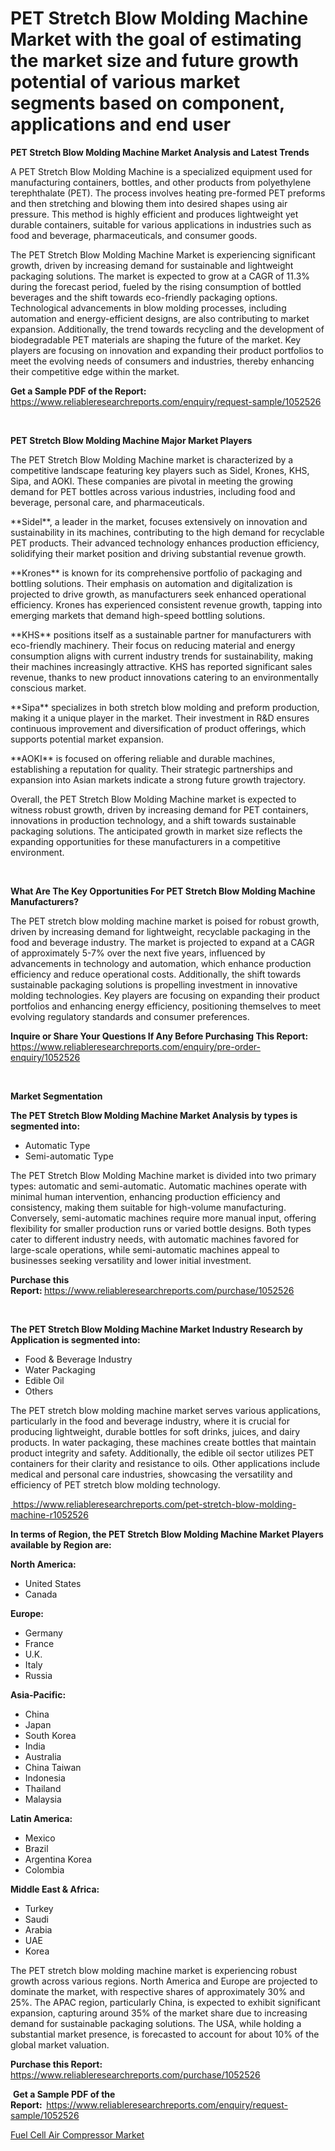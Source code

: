 <p><h1>PET Stretch Blow Molding Machine Market with the goal of estimating the market size and future growth potential of various market segments based on component, applications and end user</h1></p><p><strong>PET Stretch Blow Molding Machine Market Analysis and Latest Trends</strong></p>
<p><p>A PET Stretch Blow Molding Machine is a specialized equipment used for manufacturing containers, bottles, and other products from polyethylene terephthalate (PET). The process involves heating pre-formed PET preforms and then stretching and blowing them into desired shapes using air pressure. This method is highly efficient and produces lightweight yet durable containers, suitable for various applications in industries such as food and beverage, pharmaceuticals, and consumer goods.</p><p>The PET Stretch Blow Molding Machine Market is experiencing significant growth, driven by increasing demand for sustainable and lightweight packaging solutions. The market is expected to grow at a CAGR of 11.3% during the forecast period, fueled by the rising consumption of bottled beverages and the shift towards eco-friendly packaging options. Technological advancements in blow molding processes, including automation and energy-efficient designs, are also contributing to market expansion. Additionally, the trend towards recycling and the development of biodegradable PET materials are shaping the future of the market. Key players are focusing on innovation and expanding their product portfolios to meet the evolving needs of consumers and industries, thereby enhancing their competitive edge within the market.</p></p>
<p><strong>Get a Sample PDF of the Report:&nbsp;</strong> <a href="https://www.reliableresearchreports.com/enquiry/request-sample/1052526?utm_campaign=3034&utm_medium=2&utm_source=Github&utm_content=ia&utm_term=08042025&utm_id=pet-stretch-blow-molding-machine">https://www.reliableresearchreports.com/enquiry/request-sample/1052526</a></p>
<p>&nbsp;</p>
<p><strong>PET Stretch Blow Molding Machine Major Market Players</strong></p>
<p><p>The PET Stretch Blow Molding Machine market is characterized by a competitive landscape featuring key players such as Sidel, Krones, KHS, Sipa, and AOKI. These companies are pivotal in meeting the growing demand for PET bottles across various industries, including food and beverage, personal care, and pharmaceuticals.</p><p>**Sidel**, a leader in the market, focuses extensively on innovation and sustainability in its machines, contributing to the high demand for recyclable PET products. Their advanced technology enhances production efficiency, solidifying their market position and driving substantial revenue growth.</p><p>**Krones** is known for its comprehensive portfolio of packaging and bottling solutions. Their emphasis on automation and digitalization is projected to drive growth, as manufacturers seek enhanced operational efficiency. Krones has experienced consistent revenue growth, tapping into emerging markets that demand high-speed bottling solutions.</p><p>**KHS** positions itself as a sustainable partner for manufacturers with eco-friendly machinery. Their focus on reducing material and energy consumption aligns with current industry trends for sustainability, making their machines increasingly attractive. KHS has reported significant sales revenue, thanks to new product innovations catering to an environmentally conscious market.</p><p>**Sipa** specializes in both stretch blow molding and preform production, making it a unique player in the market. Their investment in R&D ensures continuous improvement and diversification of product offerings, which supports potential market expansion.</p><p>**AOKI** is focused on offering reliable and durable machines, establishing a reputation for quality. Their strategic partnerships and expansion into Asian markets indicate a strong future growth trajectory.</p><p>Overall, the PET Stretch Blow Molding Machine market is expected to witness robust growth, driven by increasing demand for PET containers, innovations in production technology, and a shift towards sustainable packaging solutions. The anticipated growth in market size reflects the expanding opportunities for these manufacturers in a competitive environment.</p></p>
<p>&nbsp;</p>
<p><strong>What Are The Key Opportunities For PET Stretch Blow Molding Machine Manufacturers?</strong></p>
<p><p>The PET stretch blow molding machine market is poised for robust growth, driven by increasing demand for lightweight, recyclable packaging in the food and beverage industry. The market is projected to expand at a CAGR of approximately 5-7% over the next five years, influenced by advancements in technology and automation, which enhance production efficiency and reduce operational costs. Additionally, the shift towards sustainable packaging solutions is propelling investment in innovative molding technologies. Key players are focusing on expanding their product portfolios and enhancing energy efficiency, positioning themselves to meet evolving regulatory standards and consumer preferences.</p></p>
<p><strong>Inquire or Share Your Questions If Any Before Purchasing This Report:</strong> <a href="https://www.reliableresearchreports.com/enquiry/pre-order-enquiry/1052526?utm_campaign=3034&utm_medium=2&utm_source=Github&utm_content=ia&utm_term=08042025&utm_id=pet-stretch-blow-molding-machine">https://www.reliableresearchreports.com/enquiry/pre-order-enquiry/1052526</a></p>
<p>&nbsp;</p>
<p><strong>Market Segmentation</strong></p>
<p><strong>The PET Stretch Blow Molding Machine Market Analysis by types is segmented into:</strong></p>
<p><ul><li>Automatic Type</li><li>Semi-automatic Type</li></ul></p>
<p><p>The PET Stretch Blow Molding Machine market is divided into two primary types: automatic and semi-automatic. Automatic machines operate with minimal human intervention, enhancing production efficiency and consistency, making them suitable for high-volume manufacturing. Conversely, semi-automatic machines require more manual input, offering flexibility for smaller production runs or varied bottle designs. Both types cater to different industry needs, with automatic machines favored for large-scale operations, while semi-automatic machines appeal to businesses seeking versatility and lower initial investment.</p></p>
<p><strong>Purchase this Report:&nbsp;</strong><a href="https://www.reliableresearchreports.com/purchase/1052526?utm_campaign=3034&utm_medium=2&utm_source=Github&utm_content=ia&utm_term=08042025&utm_id=pet-stretch-blow-molding-machine">https://www.reliableresearchreports.com/purchase/1052526</a></p>
<p>&nbsp;</p>
<p><strong>The PET Stretch Blow Molding Machine Market Industry Research by Application is segmented into:</strong></p>
<p><ul><li>Food & Beverage Industry</li><li>Water Packaging</li><li>Edible Oil</li><li>Others</li></ul></p>
<p><p>The PET stretch blow molding machine market serves various applications, particularly in the food and beverage industry, where it is crucial for producing lightweight, durable bottles for soft drinks, juices, and dairy products. In water packaging, these machines create bottles that maintain product integrity and safety. Additionally, the edible oil sector utilizes PET containers for their clarity and resistance to oils. Other applications include medical and personal care industries, showcasing the versatility and efficiency of PET stretch blow molding technology.</p></p>
<p><a href="https://www.reliableresearchreports.com/pet-stretch-blow-molding-machine-r1052526?utm_campaign=3034&utm_medium=2&utm_source=Github&utm_content=ia&utm_term=08042025&utm_id=pet-stretch-blow-molding-machine">&nbsp;https://www.reliableresearchreports.com/pet-stretch-blow-molding-machine-r1052526</a></p>
<p><strong>In terms of Region, the PET Stretch Blow Molding Machine Market Players available by Region are:</strong></p>
<p>
    <p> <strong> North America: </strong>
        <ul>
            <li>United States</li>
            <li>Canada</li>
        </ul>
        </p> 
    <p> <strong> Europe: </strong>
        <ul>
            <li>Germany</li>
            <li>France</li>
            <li>U.K.</li>
            <li>Italy</li>
            <li>Russia</li>
        </ul>
        </p> 
    <p> <strong> Asia-Pacific: </strong>
        <ul>
            <li>China</li>
            <li>Japan</li>
            <li>South Korea</li>
            <li>India</li>
            <li>Australia</li>
            <li>China Taiwan</li>
            <li>Indonesia</li>
            <li>Thailand</li>
            <li>Malaysia</li>
        </ul>
        </p> 
    <p> <strong> Latin America: </strong>
        <ul>
            <li>Mexico</li>
            <li>Brazil</li>
            <li>Argentina Korea</li>
            <li>Colombia</li>
        </ul>
        </p> 
    <p> <strong> Middle East & Africa: </strong>
        <ul>
            <li>Turkey</li>
            <li>Saudi</li>
            <li>Arabia</li>
            <li>UAE</li>
            <li>Korea</li>
        </ul>
    </p>
    </p>
<p><p>The PET stretch blow molding machine market is experiencing robust growth across various regions. North America and Europe are projected to dominate the market, with respective shares of approximately 30% and 25%. The APAC region, particularly China, is expected to exhibit significant expansion, capturing around 35% of the market share due to increasing demand for sustainable packaging solutions. The USA, while holding a substantial market presence, is forecasted to account for about 10% of the global market valuation.</p></p>
<p><strong>Purchase this Report: </strong><a href="https://www.reliableresearchreports.com/purchase/1052526?utm_campaign=3034&utm_medium=2&utm_source=Github&utm_content=ia&utm_term=08042025&utm_id=pet-stretch-blow-molding-machine">https://www.reliableresearchreports.com/purchase/1052526</a></p>
<p>&nbsp;<strong>Get a Sample PDF of the Report:&nbsp;&nbsp;</strong><a href="https://www.reliableresearchreports.com/enquiry/request-sample/1052526?utm_campaign=3034&utm_medium=2&utm_source=Github&utm_content=ia&utm_term=08042025&utm_id=pet-stretch-blow-molding-machine">https://www.reliableresearchreports.com/enquiry/request-sample/1052526</a></p>
<p><strong></strong></p>
<p><p><a href="https://github.com/ioniafidian4/Market-Research-Report-List-1/blob/main/fuel-cell-air-compressor-market.md?utm_campaign=3034&utm_medium=2&utm_source=Github&utm_content=ia&utm_term=08042025&utm_id=pet-stretch-blow-molding-machine">Fuel Cell Air Compressor Market</a></p></p>
